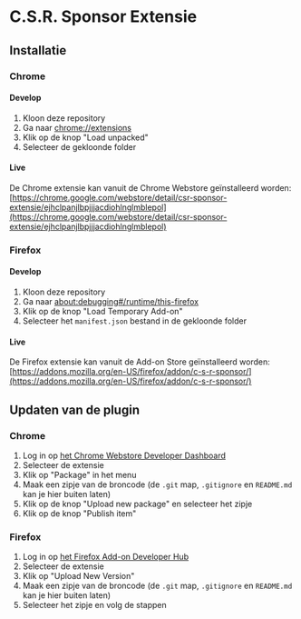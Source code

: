 # C.S.R. Sponsor Extensie

## Installatie

### Chrome

#### Develop

1. Kloon deze repository
2. Ga naar [chrome://extensions](chrome://extensions)
3. Klik op de knop "Load unpacked"
4. Selecteer de gekloonde folder

#### Live

De Chrome extensie kan vanuit de Chrome Webstore geïnstalleerd worden: [https://chrome.google.com/webstore/detail/csr-sponsor-extensie/ejhclpanjlbpjjjacdiohlnglmblepol](https://chrome.google.com/webstore/detail/csr-sponsor-extensie/ejhclpanjlbpjjjacdiohlnglmblepol)

### Firefox

#### Develop

1. Kloon deze repository
2. Ga naar [about:debugging#/runtime/this-firefox](about:debugging#/runtime/this-firefox)
3. Klik op de knop "Load Temporary Add-on"
4. Selecteer het `manifest.json` bestand in de gekloonde folder

#### Live

De Firefox extensie kan vanuit de Add-on Store geïnstalleerd worden:
[https://addons.mozilla.org/en-US/firefox/addon/c-s-r-sponsor/](https://addons.mozilla.org/en-US/firefox/addon/c-s-r-sponsor/)

## Updaten van de plugin

### Chrome

1. Log in op [het Chrome Webstore Developer Dashboard](https://chrome.google.com/webstore/devconsole/)
2. Selecteer de extensie
3. Klik op "Package" in het menu
4. Maak een zipje van de broncode (de `.git` map, `.gitignore` en `README.md` kan je hier buiten laten)
5. Klik op de knop "Upload new package" en selecteer het zipje
6. Klik op de knop "Publish item"

### Firefox

1. Log in op [het Firefox Add-on Developer Hub](https://addons.mozilla.org/en-GB/developers/)
2. Selecteer de extensie
3. Klik op "Upload New Version"
4. Maak een zipje van de broncode (de `.git` map, `.gitignore` en `README.md` kan je hier buiten laten)
5. Selecteer het zipje en volg de stappen
